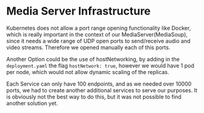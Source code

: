 # Media Server Infrastructure

Kubernetes does not allow a port range opening functionality like Docker, which is really important in the context of our MediaServer(MediaSoup), since it needs a wide range of UDP open ports to send/receive audio and video streams. Therefore we opened manually each of this ports. 

Another Option could be the use of hostNetworking, by adding in the `deployment.yaml` the flag `hostNetwork: true`, however we would have 1 pod per node, which would not allow dynamic scaling of the replicas.

Each Service  can only have 100 endpoints, and as we needed over 10000 ports, we had to create another additional services to serve our purposes. It is obviously not the best way to do this, but it was not possible to find another solution yet.

